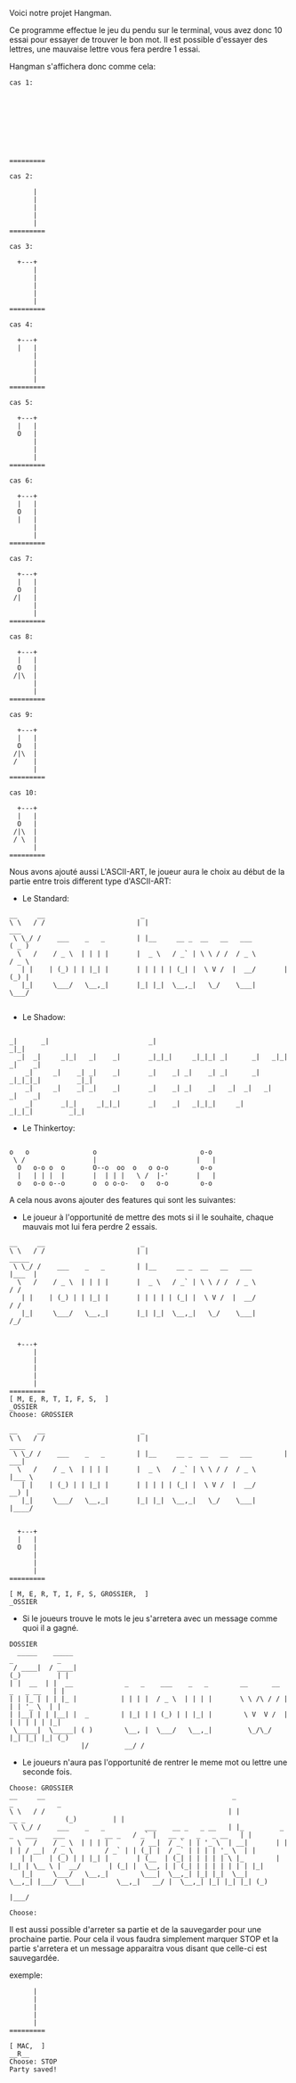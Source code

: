 Voici notre projet Hangman.

Ce programme effectue le jeu du pendu sur le terminal, vous avez donc 10 essai pour essayer de trouver le bon mot.
Il est possible d'essayer des lettres, une mauvaise lettre vous fera perdre 1 essai.

Hangman s'affichera donc comme cela:
```console
cas 1:




         
         

         
         
=========
```
```console
cas 2:
         
      |  
      |  
      |  
      |  
      |  
=========
```
```console
cas 3:

  +---+  
      |  
      |  
      |  
      |  
      |  
=========
```
```console
cas 4:

  +---+  
  |   |  
      |  
      |  
      |  
      |  
=========
```
```console
cas 5:

  +---+  
  |   |  
  O   |  
      |  
      |  
      |  
=========
```
```console
cas 6:

  +---+  
  |   |  
  O   |  
  |   |  
      |  
      |  
=========
```
```console
cas 7:

  +---+  
  |   |  
  O   |  
 /|   |  
      |  
      |  
=========
```
```console
cas 8:

  +---+  
  |   |  
  O   |  
 /|\  |  
      |  
      |  
=========
```
```console
cas 9:

  +---+  
  |   |  
  O   |  
 /|\  |  
 /    |  
      |  
=========
```
```console
cas 10:

  +---+  
  |   |  
  O   |  
 /|\  |  
 / \  |  
      |  
=========
```
Nous avons ajouté aussi L'ASCII-ART, le joueur aura le choix au début de la partie entre trois different type d'ASCII-ART:
- Le Standard:
```console
__     __                        _                                           
\ \   / /                       | |                                    ___   
 \ \_/ /    ___    _   _        | |__     __ _  __   __   ___         ( _ )  
  \   /    / _ \  | | | |       |  _ \   / _` | \ \ / /  / _ \        / _ \  
   | |    | (_) | | |_| |       | | | | | (_| |  \ V /  |  __/       | (_) | 
   |_|     \___/   \__,_|       |_| |_|  \__,_|   \_/    \___|        \___/   
                                                                             
```

- Le Shadow:
```console

_|      _|                         _|                                            _|_|   
  _|  _|     _|_|   _|    _|       _|_|_|     _|_|_| _|      _|   _|_|         _|    _| 
    _|     _|    _| _|    _|       _|    _| _|    _| _|      _| _|_|_|_|         _|_|   
    _|     _|    _| _|    _|       _|    _| _|    _|   _|  _|   _|             _|    _| 
    _|       _|_|     _|_|_|       _|    _|   _|_|_|     _|       _|_|_|         _|_|   
```

- Le Thinkertoy:
```console

o   o                o                          o-o  
 \ /                 |                         |   | 
  O   o-o o  o       O--o  oo  o   o o-o        o-o  
  |   | | |  |       |  | | |   \ /  |-'       |   | 
  o   o-o o--o       o  o o-o-   o   o-o        o-o  

```

A cela nous avons ajouter des features qui sont les suivantes:
- Le joueur à l'opportunité de mettre des mots si il le souhaite, chaque mauvais mot lui fera perdre 2 essais.
```console
__     __                        _                                             
\ \   / /                       | |                                   _____  
 \ \_/ /    ___    _   _        | |__     __ _  __   __   ___        |___  | 
  \   /    / _ \  | | | |       |  _ \   / _` | \ \ / /  / _ \          / /  
   | |    | (_) | | |_| |       | | | | | (_| |  \ V /  |  __/         / /  
   |_|     \___/   \__,_|       |_| |_|  \__,_|   \_/    \___|        /_/   
                                                                            

  +---+
      |
      |
      |
      |
      |
=========
[ M, E, R, T, I, F, S,  ]
_OSSIER
Choose: GROSSIER
```
```console
__     __                        _                                           
\ \   / /                       | |                                   ____
 \ \_/ /    ___    _   _        | |__     __ _  __   __   ___        | ___|
  \   /    / _ \  | | | |       |  _ \   / _` | \ \ / /  / _ \       |___ \
   | |    | (_) | | |_| |       | | | | | (_| |  \ V /  |  __/         __) |
   |_|     \___/   \__,_|       |_| |_|  \__,_|   \_/    \___|       |____/


  +---+
  |   |
  O   |
      |
      |
      |
=========

[ M, E, R, T, I, F, S, GROSSIER,  ]
_OSSIER
```

- Si le joueurs trouve le mots le jeu s'arretera avec un message comme quoi il a gagné.
```console
DOSSIER
  _____    _____                                                      _           _
 / ____|  / ____|                                                    (_)         | |
| |  __  | |  __             _   _    ___    _   _        __      __  _   _ __   | |
| | |_ | | | |_ |           | | | |  / _ \  | | | |       \ \ /\ / / | | | '_ \  | |
| |__| | | |__| |  _        | |_| | | (_) | | |_| |        \ V  V /  | | | | | | |_|
 \_____|  \_____| ( )        \__, |  \___/   \__,_|         \_/\_/   |_| |_| |_| (_)
                  |/         __/ /

```
- Le joueurs n'aura pas l'opportunité de rentrer le meme mot ou lettre une seconde fois.
```console
Choose: GROSSIER
__     __                                               _                                                              _           _  
\ \   / /                                              | |                                              __ _          (_)         | |
 \ \_/ /    ___    _   _          ___    __ _   _ __   | |_         _   _   ___    ___          __ _   / _` |   __ _   _   _ __   | |
  \   /    / _ \  | | | |        / __|  / _` | | '_ \  | __|       | | | | / __|  / _ \        / _` | | (_| |  / _` | | | | '_ \  | |
   | |    | (_) | | |_| |       | (__  | (_| | | | | | \ |_        | |_| | \__ \ |  __/       | (_| |  \__, | | (_| | | | | | | | |_|
   |_|     \___/   \__,_|        \___|  \__,_| |_| |_|  \__|        \__,_| |___/  \___|        \__,_|   __/ |  \__,_| |_| |_| |_| (_)
                                                                                                       |___/

Choose:
```

Il est aussi possible d'arreter sa partie et de la sauvegarder pour une prochaine partie.
Pour cela il vous faudra simplement marquer STOP et la partie s'arretera et un message apparaitra vous disant que celle-ci est sauvegardée.

exemple:
```console
      |
      |
      |
      |
      |
=========

[ MAC,  ]
__R__
Choose: STOP
Party saved!
```